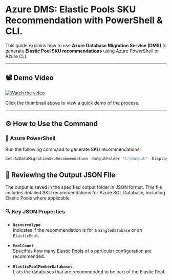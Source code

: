 # Azure DMS: Elastic Pools SKU Recommendation with PowerShell & CLI.

This guide explains how to use **Azure Database Migration Service (DMS)** to generate **Elastic Pool SKU recommendations** using Azure PowerShell or Azure CLI.

---

## 📽️ Demo Video

[![Watch the video](https://img.youtube.com/vi/CBbz0-XYvCI/0.jpg)](https://www.youtube.com/watch?v=CBbz0-XYvCI)

Click the thumbnail above to view a quick demo of the process.

---

## ⚙️ How to Use the Command

### 🔹 Azure PowerShell

Run the following command to generate SKU recommendations:

```powershell
Get-AzDataMigrationSkuRecommendation -OutputFolder "C:\Output" -DisplayResult -Overwrite
```

## 📁 Reviewing the Output JSON File

The output is saved in the specified output folder in JSON format. This file includes detailed SKU recommendations for Azure SQL Database, including Elastic Pools where applicable.

### 🔍 Key JSON Properties

- **`ResourceType`**  
  Indicates if the recommendation is for a `SingleDatabase` or an `ElasticPool`.

- **`PoolCount`**  
  Specifies how many Elastic Pools of a particular configuration are recommended.

- **`ElasticPoolMemberDatabases`**  
  Lists the databases that are recommended to be part of the Elastic Pool.
